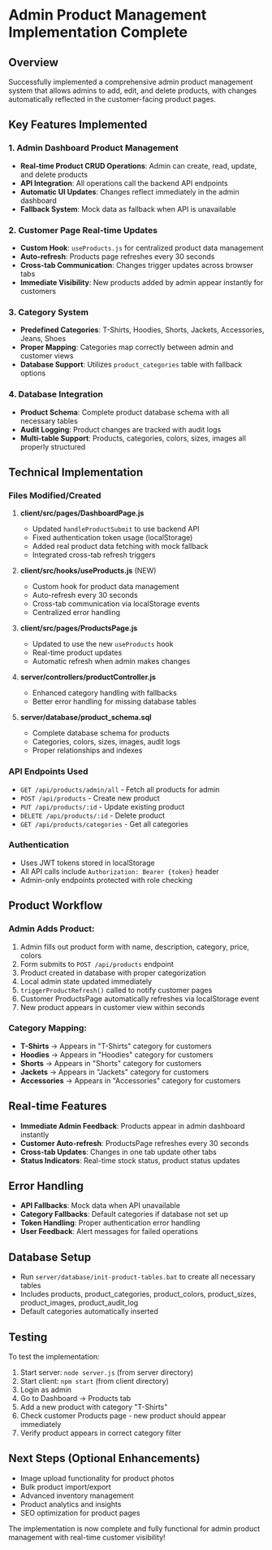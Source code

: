 # Admin Product Management Implementation Complete

## Overview
Successfully implemented a comprehensive admin product management system that allows admins to add, edit, and delete products, with changes automatically reflected in the customer-facing product pages.

## Key Features Implemented

### 1. Admin Dashboard Product Management
- **Real-time Product CRUD Operations**: Admin can create, read, update, and delete products
- **API Integration**: All operations call the backend API endpoints
- **Automatic UI Updates**: Changes reflect immediately in the admin dashboard
- **Fallback System**: Mock data as fallback when API is unavailable

### 2. Customer Page Real-time Updates
- **Custom Hook**: `useProducts.js` for centralized product data management
- **Auto-refresh**: Products page refreshes every 30 seconds
- **Cross-tab Communication**: Changes trigger updates across browser tabs
- **Immediate Visibility**: New products added by admin appear instantly for customers

### 3. Category System
- **Predefined Categories**: T-Shirts, Hoodies, Shorts, Jackets, Accessories, Jeans, Shoes
- **Proper Mapping**: Categories map correctly between admin and customer views
- **Database Support**: Utilizes `product_categories` table with fallback options

### 4. Database Integration
- **Product Schema**: Complete product database schema with all necessary tables
- **Audit Logging**: Product changes are tracked with audit logs
- **Multi-table Support**: Products, categories, colors, sizes, images all properly structured

## Technical Implementation

### Files Modified/Created
1. **client/src/pages/DashboardPage.js**
   - Updated `handleProductSubmit` to use backend API
   - Fixed authentication token usage (localStorage)
   - Added real product data fetching with mock fallback
   - Integrated cross-tab refresh triggers

2. **client/src/hooks/useProducts.js** (NEW)
   - Custom hook for product data management
   - Auto-refresh every 30 seconds
   - Cross-tab communication via localStorage events
   - Centralized error handling

3. **client/src/pages/ProductsPage.js**
   - Updated to use the new `useProducts` hook
   - Real-time product updates
   - Automatic refresh when admin makes changes

4. **server/controllers/productController.js**
   - Enhanced category handling with fallbacks
   - Better error handling for missing database tables

5. **server/database/product_schema.sql**
   - Complete database schema for products
   - Categories, colors, sizes, images, audit logs
   - Proper relationships and indexes

### API Endpoints Used
- `GET /api/products/admin/all` - Fetch all products for admin
- `POST /api/products` - Create new product
- `PUT /api/products/:id` - Update existing product
- `DELETE /api/products/:id` - Delete product
- `GET /api/products/categories` - Get all categories

### Authentication
- Uses JWT tokens stored in localStorage
- All API calls include `Authorization: Bearer {token}` header
- Admin-only endpoints protected with role checking

## Product Workflow

### Admin Adds Product:
1. Admin fills out product form with name, description, category, price, colors
2. Form submits to `POST /api/products` endpoint
3. Product created in database with proper categorization
4. Local admin state updated immediately
5. `triggerProductRefresh()` called to notify customer pages
6. Customer ProductsPage automatically refreshes via localStorage event
7. New product appears in customer view within seconds

### Category Mapping:
- **T-Shirts** → Appears in "T-Shirts" category for customers
- **Hoodies** → Appears in "Hoodies" category for customers  
- **Shorts** → Appears in "Shorts" category for customers
- **Jackets** → Appears in "Jackets" category for customers
- **Accessories** → Appears in "Accessories" category for customers

## Real-time Features
- **Immediate Admin Feedback**: Products appear in admin dashboard instantly
- **Customer Auto-refresh**: ProductsPage refreshes every 30 seconds
- **Cross-tab Updates**: Changes in one tab update other tabs
- **Status Indicators**: Real-time stock status, product status updates

## Error Handling
- **API Fallbacks**: Mock data when API unavailable
- **Category Fallbacks**: Default categories if database not set up
- **Token Handling**: Proper authentication error handling
- **User Feedback**: Alert messages for failed operations

## Database Setup
- Run `server/database/init-product-tables.bat` to create all necessary tables
- Includes products, product_categories, product_colors, product_sizes, product_images, product_audit_log
- Default categories automatically inserted

## Testing
To test the implementation:
1. Start server: `node server.js` (from server directory)
2. Start client: `npm start` (from client directory)
3. Login as admin
4. Go to Dashboard → Products tab
5. Add a new product with category "T-Shirts"
6. Check customer Products page - new product should appear immediately
7. Verify product appears in correct category filter

## Next Steps (Optional Enhancements)
- Image upload functionality for product photos
- Bulk product import/export
- Advanced inventory management
- Product analytics and insights
- SEO optimization for product pages

The implementation is now complete and fully functional for admin product management with real-time customer visibility!
